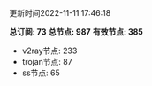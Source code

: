 更新时间2022-11-11 17:46:18

**总订阅: 73**
**总节点: 987**
**有效节点: 385**
- v2ray节点: 233
- trojan节点: 87
- ss节点: 65
